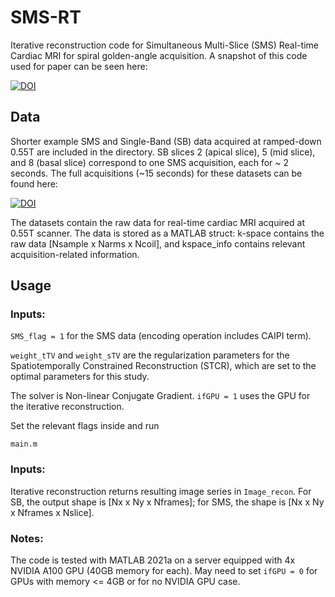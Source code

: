 # SMS-RT

Iterative reconstruction code for Simultaneous Multi-Slice (SMS) Real-time Cardiac MRI for spiral golden-angle acquisition. 
A snapshot of this code used for paper can be seen here: 

[![DOI](https://zenodo.org/badge/DOI/10.5281/zenodo.12727826.svg)](https://doi.org/10.5281/zenodo.12727826)


## Data

Shorter example SMS and Single-Band (SB) data acquired at ramped-down 0.55T are included in the directory. SB slices 2 (apical slice), 5 (mid slice), and 8 (basal slice) correspond to one SMS acquisition, each for ~ 2 seconds. The full acquisitions (~15 seconds) for these datasets can be found here: 

[![DOI](https://zenodo.org/badge/DOI/10.5281/zenodo.12737931.svg)](https://doi.org/10.5281/zenodo.12737931)

The datasets contain the raw data for real-time cardiac MRI acquired at 0.55T scanner. The data is stored as a MATLAB struct: k-space contains the raw data [Nsample x Narms x Ncoil], and kspace_info contains relevant acquisition-related information.

## Usage

### Inputs: 

```SMS_flag = 1``` for the SMS data (encoding operation includes CAIPI term).

```weight_tTV``` and ```weight_sTV``` are the regularization parameters for the Spatiotemporally Constrained Reconstruction (STCR), which are set to the optimal parameters for this study. 

The solver is Non-linear Conjugate Gradient. ```ifGPU = 1``` uses the GPU for the iterative reconstruction. 


Set the relevant flags inside and run 

```
main.m
```

### Inputs: 

Iterative reconstruction returns resulting image series in ```Image_recon```. For SB, the output shape is [Nx x Ny x Nframes]; for SMS, the shape is [Nx x Ny x Nframes x Nslice]. 

### Notes:

The code is tested with MATLAB 2021a on a server equipped with 4x NVIDIA A100 GPU (40GB memory for each). May need to set ```ifGPU = 0``` for GPUs with memory <= 4GB or for no NVIDIA GPU case. 
